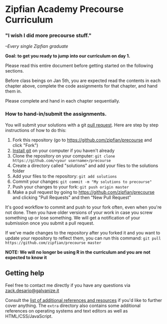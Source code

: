 # Zipfian Academy Precourse Curriculum

### "I wish I did more precourse stuff."
*–Every single Zipfian graduate*

__Goal: to get you ready to jump into our curriculum on day 1.__

Please read this entire document before getting started on the following
sections.

Before class beings on Jan 5th, you are expected read the contents in each chapter above, complete the code assignments for that chapter, and hand them in. 

Please complete and hand in each chapter sequentially. 

### How to hand-in/submit the assignments.
You will submit your solutions with a git [pull request](https://help.github.com/articles/using-pull-requests). Here are step by step instructions of how to do this:

1. Fork this repository (go to https://github.com/zipfian/precourse and click "Fork")
1. [Install git](https://help.github.com/articles/set-up-git) on your computer
if you haven't already
1. Clone the repository on your computer: `git clone https://github.com/<your username>/precourse`
1. Create a directory called "solutions" and add your files to the solutions folder
1. Add your files to the repository: `git add solutions`
1. Commit your changes: `git commit -m "My solutions to precourse"`
1. Push your changes to your fork: `git push origin master`
1. Make a pull request by going to https://github.com/zipfian/precourse and clicking "Pull Requests" and then "New Pull Request"

It's good workflow to commit and push to your fork often, even when you're not done. Then you have older versions of your work in case you screw something up or lose something. We will get a notification of your submission once you submit a pull request.

If we've made changes to the repository after you forked it and you want to update your repository to reflect them, you can run this command: `git pull https://github.com/zipfian/precourse master`

__NOTE: We will no longer be using R in the curriculum and you are not expected to know it__

## Getting help
Feel free to contact me directly if you have any questions via zack.desario@galvanize.it 

Consult the [list of additional references and resources](extra/references.md) if you'd
like to further cover anything. The `extra` directory also contains some
additional references on operating systems and text editors as well as
HTML/CSS/JavaScript.
